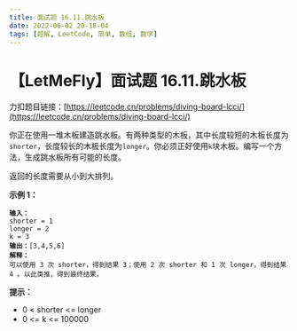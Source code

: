 ```yaml
---
title: 面试题 16.11.跳水板
date: 2022-06-02 20-18-04
tags: [题解, LeetCode, 简单, 数组, 数学]
---
```


# 【LetMeFly】面试题 16.11.跳水板

力扣题目链接：[https://leetcode.cn/problems/diving-board-lcci/](https://leetcode.cn/problems/diving-board-lcci/)

<p>你正在使用一堆木板建造跳水板。有两种类型的木板，其中长度较短的木板长度为<code>shorter</code>，长度较长的木板长度为<code>longer</code>。你必须正好使用<code>k</code>块木板。编写一个方法，生成跳水板所有可能的长度。</p>

<p>返回的长度需要从小到大排列。</p>

<p><strong>示例 1：</strong></p>

<pre>
<code><strong>输入：</strong>
shorter = 1
longer = 2
k = 3
<strong>输出：</strong>[3,4,5,6]
<strong>解释：</strong>
可以使用 3 次 shorter，得到结果 3；使用 2 次 shorter 和 1 次 longer，得到结果 4 。以此类推，得到最终结果。</code></pre>

<p><strong>提示：</strong></p>

<ul>
	<li>0 &lt; shorter &lt;= longer</li>
	<li>0 &lt;= k &lt;= 100000</li>
</ul>


    